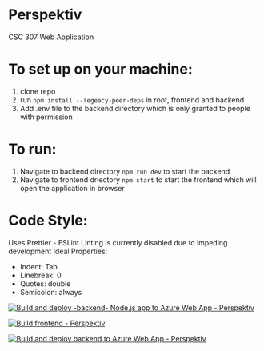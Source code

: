 # Perspektiv
CSC 307 Web Application

# To set up on your machine:
1. clone repo
2. run `npm install --legeacy-peer-deps` in root, frontend and backend
3. Add .env file to the backend directory which is only granted to people with permission


# To run:
1. Navigate to backend directory `npm run dev` to start the backend
2. Navigate to frontend driectory `npm start` to start the frontend which will open the application in browser

# Code Style:
Uses Prettier - ESLint
Linting is currently disabled due to impeding development
Ideal Properties:
   - Indent: Tab
   - Linebreak: 0
   - Quotes: double
   - Semicolon: always

[![Build and deploy -backend- Node.js app to Azure Web App - Perspektiv](https://github.com/anonymous-pterodactyl/Perspektiv/actions/workflows/ci-cd_perspektiv.yml/badge.svg)](https://github.com/anonymous-pterodactyl/Perspektiv/actions/workflows/ci-cd_perspektiv.yml)

[![Build frontend - Perspektiv](https://github.com/anonymous-pterodactyl/Perspektiv/actions/workflows/ci-cd_frontend.yml/badge.svg)](https://github.com/anonymous-pterodactyl/Perspektiv/actions/workflows/ci-cd_frontend.yml)

[![Build and deploy backend to Azure Web App - Perspektiv](https://github.com/anonymous-pterodactyl/Perspektiv/actions/workflows/ci-cd_backend.yml/badge.svg)](https://github.com/anonymous-pterodactyl/Perspektiv/actions/workflows/ci-cd_backend.yml)
